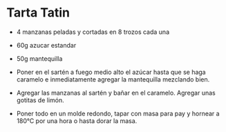 # Tarta Tatin

- 4 manzanas peladas y cortadas en 8 trozos cada una
- 60g azucar estandar
- 50g mantequilla

- Poner en el sartén a fuego medio alto el azúcar hasta que se haga caramelo e inmediatamente agregar la mantequilla mezclando bien.
- Agregar las manzanas al sartén y bañar en el caramelo. Agregar unas gotitas de limón. 
- Poner todo en un molde redondo, tapar con masa para pay y hornear a 180°C por una hora o hasta dorar la masa.
